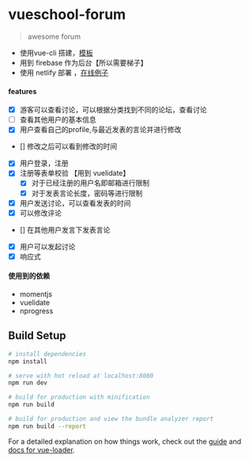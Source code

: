 # vueschool-forum

> awesome forum
* 使用vue-cli 搭建，[模板](https://github.com/vuejs-templates/webpack)
* 用到 firebase 作为后台【所以需要梯子】
* 使用 netlify  部署 ，[在线例子](https://epic-brown-5d42be.netlify.app/)

#### features
- [x] 游客可以查看讨论，可以根据分类找到不同的论坛，查看讨论
- [ ] 查看其他用户的基本信息
- [x] 用户查看自己的profile,与最近发表的言论并进行修改
- []  修改之后可以看到修改的时间
- [x] 用户登录，注册
- [x] 注册等表单校验 【用到 vuelidate】
    * [x] 对于已经注册的用户名即邮箱进行限制
    * [x] 对于发表言论长度，密码等进行限制
- [x] 用户发送讨论，可以查看发表的时间
- [x] 可以修改评论
- [] 在其他用户发言下发表言论
- [x] 用户可以发起讨论
- [x] 响应式

#### 使用到的依赖
* momentjs
* vuelidate
* nprogress
## Build Setup

``` bash
# install dependencies
npm install

# serve with hot reload at localhost:8080
npm run dev

# build for production with minification
npm run build

# build for production and view the bundle analyzer report
npm run build --report
```

For a detailed explanation on how things work, check out the [guide](http://vuejs-templates.github.io/webpack/) and [docs for vue-loader](http://vuejs.github.io/vue-loader).
